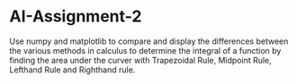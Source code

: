 # AI-Assignment-2
Use numpy and matplotlib to compare and display the differences between the various methods in calculus to determine the integral of a function by finding the area under the curver with  Trapezoidal Rule, Midpoint Rule, Lefthand Rule and Righthand rule.
